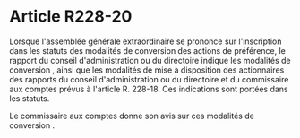 # Article R228-20

<p>Lorsque l'assemblée générale extraordinaire se prononce sur l'inscription dans les statuts des modalités de conversion des actions de préférence, le rapport du conseil d'administration ou du directoire indique les modalités de conversion , ainsi que les modalités de mise à disposition des actionnaires des rapports du conseil d'administration ou du directoire et du commissaire aux comptes prévus à l'article R. 228-18. Ces indications sont portées dans les statuts. </p><p>Le commissaire aux comptes donne son avis sur ces modalités de conversion .</p>